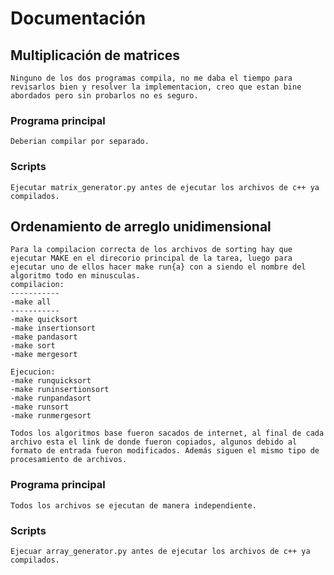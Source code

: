 # Documentación

## Multiplicación de matrices
    Ninguno de los dos programas compila, no me daba el tiempo para revisarlos bien y resolver la implementacion, creo que estan bine abordados pero sin probarlos no es seguro.
### Programa principal
    Deberian compilar por separado.
### Scripts
    Ejecutar matrix_generator.py antes de ejecutar los archivos de c++ ya compilados.

## Ordenamiento de arreglo unidimensional
    Para la compilacion correcta de los archivos de sorting hay que ejecutar MAKE en el direcorio principal de la tarea, luego para ejecutar uno de ellos hacer make run{a} con a siendo el nombre del algoritmo todo en minusculas.
    compilacion:
    -----------
    -make all
    -----------
    -make quicksort
    -make insertionsort
    -make pandasort
    -make sort
    -make mergesort

    Ejecucion:
    -make runquicksort
    -make runinsertionsort
    -make runpandasort
    -make runsort
    -make runmergesort

    Todos los algoritmos base fueron sacados de internet, al final de cada archivo esta el link de donde fueron copiados, algunos debido al formato de entrada fueron modificados. Además siguen el mismo tipo de procesamiento de archivos.

### Programa principal
    Todos los archivos se ejecutan de manera independiente.

### Scripts
    Ejecuar array_generator.py antes de ejecutar los archivos de c++ ya compilados.